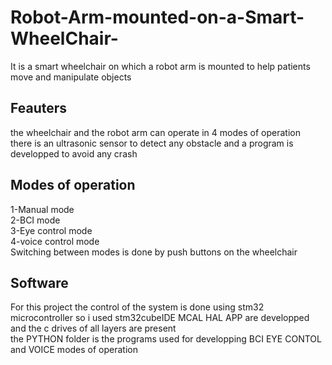 # Robot-Arm-mounted-on-a-Smart-WheelChair-
It is a smart wheelchair on which a robot arm is mounted to help patients move and manipulate objects
## Feauters
the wheelchair and the robot arm can operate in 4 modes of operation  
there is an ultrasonic sensor to detect any obstacle and a program is developped to avoid any crash
## Modes of operation
1-Manual mode  
2-BCI mode  
3-Eye control mode  
4-voice control mode  
Switching between modes is done by push buttons on the wheelchair
## Software
For this project the control of the system is done using stm32 microcontroller so i used stm32cubeIDE MCAL HAL APP are developped and the c drives of all layers are present  
the PYTHON folder is the programs used for developping BCI EYE CONTOL and VOICE modes of operation
